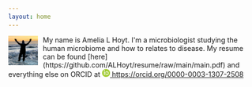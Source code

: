 ```yaml
---
layout: home
---
```

<img src="/img/ALH_Photo.jpg" alt="Amelia Hoyt" align="left" height="60" style="margin-right: 10px" />
My name is Amelia L Hoyt. I'm a microbiologist studying the human microbiome and how to relates to disease.
My resume can be found [here](https://github.com/ALHoyt/resume/raw/main/main.pdf) and everything else on
ORCID at <a href="https://orcid.org/0000-0003-1307-2508"><img src="img/ORCIDiD_icon16x16.png" alt="ORCID" />
https://orcid.org/0000-0003-1307-2508</a>
